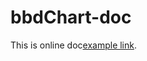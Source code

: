 # bbdChart-doc
This is online doc[example link](https://fzh199410.github.io/bbdChart-doc/ "bbdChart-doc").
